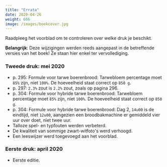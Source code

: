 ```yaml
---
title: "Errata"
date: 2020-04-26
weight: 666
image: /images/boekcover.jpg
---
```


Raadpleeg het voorblad om te controleren over welke druk je beschikt. 

**Belangrijk**: Deze wijzigingen werden reeds aangepast in de betreffende versies van het boek! Ze staan hier enkel ter vervollediging. 

### Tweede druk: mei 2020

- p. 295: Formule voor tarwe boerenbrood: Tarwebloem percentage moet `85%` zijn, niet `100%`. De hoeveelheid staat correct op `850 g`.
- p. 297: `2.3%` zout is `2.2%` zout, zoals op pagina 296.
- p. 304: Formule voor hybride tarwe boerenbrood: Tarwebloem percentage moet `85%` zijn, niet `100%`. De hoeveelheid staat correct op `850 g`.
- p. 304: Formule voor hybride tarwe boerenbrood: Dag 2, `14u00` is de eindtijd, niet `12u00`, aangezien een broodbakmachine er gemiddeld vier uur over doet, niet twee uur. 
- Talloze spel- en typfouten werden verbeterd. 
- De kwaliteit van sommige zwart-witfoto's werd verhoogd.
- Een leeswijzer werd toegevoegd aan het voorblad.

### Eerste druk: april 2020

- Eerste editie. 

